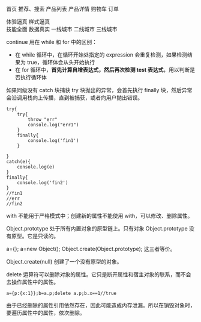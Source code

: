 首页 推荐、搜索  产品列表 产品详情  购物车 订单

体验逼真   样式逼真  
技能全面
数据真实
一线城市 
二线城市
三线城市

continue 用在 while 和 for 中的区别：



- 在 while 循环中，在循环开始处指定的 expression 会重复检测，如果检测结果为 true，循环体会从头开始执行
- 在 for 循环中，**首先计算自增表达式，然后再次检测 test 表达式**，用以判断是否执行循环体
 


如果同级没有 catch 块捕获 try 块抛出的异常，会首先执行 finally 块，然后异常会沿调用栈向上传播，直到被捕获，或者向用户抛出错误。

    try{
	    try{
	    	throw "err"
	    	console.log("err1")
	    }
	    finally{
	    	console.log('fin1')
	    }
    
    }
    catch(e){
    	console.log(e)
    }
    finally{
    	console.log('fin2')
    }
	//fin1
	//err
	//fin2


with 不能用于严格模式中；创建新的属性不能使用 with，可以修改、删除属性。



Object.prototype 处于所有内置对象的原型链上。只有对象 Object.prototype 没有原型。它是只读的。

a={}; a=new Object(); Object.create(Object.prototype); 这三者等价。

Object.create(null) 创建了一个没有原型的对象。

delete 运算符可以删除对象的属性。它只是断开属性和宿主对象的联系，而不会去操作属性中的属性。

    a={p:{x:1}};b=a.p;delete a.p;b.x==1//true

由于已经删除的属性引用依然存在，因此可能造成内存泄漏。所以在销毁对象时，要遍历属性中的属性，依次删除。


